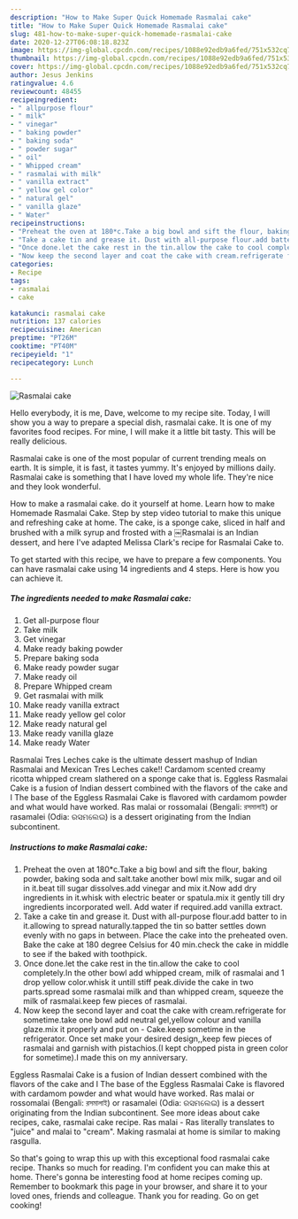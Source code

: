 ```yaml
---
description: "How to Make Super Quick Homemade Rasmalai cake"
title: "How to Make Super Quick Homemade Rasmalai cake"
slug: 481-how-to-make-super-quick-homemade-rasmalai-cake
date: 2020-12-27T06:08:18.823Z
image: https://img-global.cpcdn.com/recipes/1088e92edb9a6fed/751x532cq70/rasmalai-cake-recipe-main-photo.jpg
thumbnail: https://img-global.cpcdn.com/recipes/1088e92edb9a6fed/751x532cq70/rasmalai-cake-recipe-main-photo.jpg
cover: https://img-global.cpcdn.com/recipes/1088e92edb9a6fed/751x532cq70/rasmalai-cake-recipe-main-photo.jpg
author: Jesus Jenkins
ratingvalue: 4.6
reviewcount: 48455
recipeingredient:
- " allpurpose flour"
- " milk"
- " vinegar"
- " baking powder"
- " baking soda"
- " powder sugar"
- " oil"
- " Whipped cream"
- " rasmalai with milk"
- " vanilla extract"
- " yellow gel color"
- " natural gel"
- " vanilla glaze"
- " Water"
recipeinstructions:
- "Preheat the oven at 180*c.Take a big bowl and sift the flour, baking powder, baking soda and salt.take another bowl mix milk, sugar and oil in it.beat till sugar dissolves.add vinegar and mix it.Now add dry ingredients in it.whisk with electric beater or spatula.mix it gently till dry ingredients incorporated well. Add water if required.add vanilla extract."
- "Take a cake tin and grease it. Dust with all-purpose flour.add batter to in it.allowing to spread naturally.tapped the tin so batter settles down evenly with no gaps in between. Place the cake into the preheated oven. Bake the cake at 180 degree Celsius for 40 min.check the cake in middle to see if the baked with toothpick."
- "Once done.let the cake rest in the tin.allow the cake to cool completely.In the other bowl add whipped cream, milk of rasmalai and 1 drop yellow color.whisk it untill stiff peak.divide the cake in two parts.spread some rasmalai milk and than whipped cream, squeeze the milk of rasmalai.keep few pieces of rasmalai."
- "Now keep the second layer and coat the cake with cream.refrigerate for sometime.take one bowl add neutral gel,yellow colour and vanilla glaze.mix it properly and put on  Cake.keep sometime in the refrigerator. Once set make your desired design,,keep few pieces of rasmalai and garnish with pistachios.(I kept chopped pista in green color for sometime).I made this on my anniversary."
categories:
- Recipe
tags:
- rasmalai
- cake

katakunci: rasmalai cake 
nutrition: 137 calories
recipecuisine: American
preptime: "PT26M"
cooktime: "PT40M"
recipeyield: "1"
recipecategory: Lunch

---
```



![Rasmalai cake](https://img-global.cpcdn.com/recipes/1088e92edb9a6fed/751x532cq70/rasmalai-cake-recipe-main-photo.jpg)

Hello everybody, it is me, Dave, welcome to my recipe site. Today, I will show you a way to prepare a special dish, rasmalai cake. It is one of my favorites food recipes. For mine, I will make it a little bit tasty. This will be really delicious.

Rasmalai cake is one of the most popular of current trending meals on earth. It is simple, it is fast, it tastes yummy. It's enjoyed by millions daily. Rasmalai cake is something that I have loved my whole life. They're nice and they look wonderful.

How to make a rasmalai cake. do it yourself at home. Learn how to make Homemade Rasmalai Cake. Step by step video tutorial to make this unique and refreshing cake at home. The cake, is a sponge cake, sliced in half and brushed with a milk syrup and frosted with a ￼Rasmalai is an Indian dessert, and here I&#39;ve adapted Melissa Clark&#39;s recipe for Rasmalai Cake to.


To get started with this recipe, we have to prepare a few components. You can have rasmalai cake using 14 ingredients and 4 steps. Here is how you can achieve it.

<!--inarticleads1-->

##### The ingredients needed to make Rasmalai cake:

1. Get  all-purpose flour
1. Take  milk
1. Get  vinegar
1. Make ready  baking powder
1. Prepare  baking soda
1. Make ready  powder sugar
1. Make ready  oil
1. Prepare  Whipped cream
1. Get  rasmalai with milk
1. Make ready  vanilla extract
1. Make ready  yellow gel color
1. Make ready  natural gel
1. Make ready  vanilla glaze
1. Make ready  Water


Rasmalai Tres Leches cake is the ultimate dessert mashup of Indian Rasmalai and Mexican Tres Leches cake!! Cardamom scented creamy ricotta whipped cream slathered on a sponge cake that is. Eggless Rasmalai Cake is a fusion of Indian dessert combined with the flavors of the cake and I The base of the Eggless Rasmalai Cake is flavored with cardamom powder and what would have worked. Ras malai or rossomalai (Bengali: রসমালাই) or rasamalei (Odia: ରସମଲେଇ) is a dessert originating from the Indian subcontinent. 

<!--inarticleads2-->

##### Instructions to make Rasmalai cake:

1. Preheat the oven at 180*c.Take a big bowl and sift the flour, baking powder, baking soda and salt.take another bowl mix milk, sugar and oil in it.beat till sugar dissolves.add vinegar and mix it.Now add dry ingredients in it.whisk with electric beater or spatula.mix it gently till dry ingredients incorporated well. Add water if required.add vanilla extract.
1. Take a cake tin and grease it. Dust with all-purpose flour.add batter to in it.allowing to spread naturally.tapped the tin so batter settles down evenly with no gaps in between. Place the cake into the preheated oven. Bake the cake at 180 degree Celsius for 40 min.check the cake in middle to see if the baked with toothpick.
1. Once done.let the cake rest in the tin.allow the cake to cool completely.In the other bowl add whipped cream, milk of rasmalai and 1 drop yellow color.whisk it untill stiff peak.divide the cake in two parts.spread some rasmalai milk and than whipped cream, squeeze the milk of rasmalai.keep few pieces of rasmalai.
1. Now keep the second layer and coat the cake with cream.refrigerate for sometime.take one bowl add neutral gel,yellow colour and vanilla glaze.mix it properly and put on  - Cake.keep sometime in the refrigerator. Once set make your desired design,,keep few pieces of rasmalai and garnish with pistachios.(I kept chopped pista in green color for sometime).I made this on my anniversary.


Eggless Rasmalai Cake is a fusion of Indian dessert combined with the flavors of the cake and I The base of the Eggless Rasmalai Cake is flavored with cardamom powder and what would have worked. Ras malai or rossomalai (Bengali: রসমালাই) or rasamalei (Odia: ରସମଲେଇ) is a dessert originating from the Indian subcontinent. See more ideas about cake recipes, cake, rasmalai cake recipe. Ras malai - Ras literally translates to &#34;juice&#34; and malai to &#34;cream&#34;. Making rasmalai at home is similar to making rasgulla. 

So that's going to wrap this up with this exceptional food rasmalai cake recipe. Thanks so much for reading. I'm confident you can make this at home. There's gonna be interesting food at home recipes coming up. Remember to bookmark this page in your browser, and share it to your loved ones, friends and colleague. Thank you for reading. Go on get cooking!
